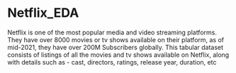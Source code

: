 # Netflix_EDA
 Netflix is one of the most popular media and video streaming platforms. They have over 8000 movies or tv shows available on their platform, 
 as of mid-2021, they have over 200M Subscribers globally. This tabular dataset consists of listings of all the movies and tv shows available on Netflix,
 along with details such as - cast, directors, ratings, release year, duration, etc
